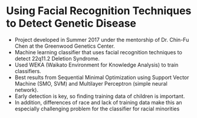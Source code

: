 # Using Facial Recognition Techniques to Detect Genetic Disease

- Project developed in Summer 2017 under the mentorship of Dr. Chin-Fu Chen at the Greenwood Genetics Center. 
- Machine learning classifier that uses facial recognition techniques to detect 22q11.2 Deletion Syndrome. 
- Used WEKA (Waikato Environment for Knowledge Analysis) to train classifiers. 
- Best results from Sequential Minimal Optimization using Support Vector Machine (SMO, SVM) and Multilayer Perceptron (simple neural network).
- Early detection is key, so finding training data of children is important.
- In addition, differences of race and lack of training data make this an especially challenging problem for the classifier for racial minorities
